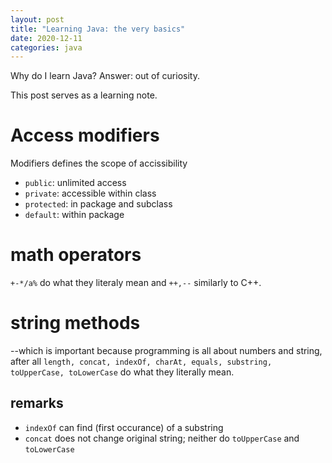 ```yaml
---
layout: post
title: "Learning Java: the very basics"
date: 2020-12-11
categories: java
---
```


Why do I learn Java?
Answer: out of curiosity.

This post serves as a learning note.

# Access modifiers
Modifiers defines the scope of accissibility
- `public`: unlimited access
- `private`: accessible within class
- `protected`: in package and subclass
- `default`: within package

# math operators
`+-*/a%` do what they literaly mean and `++,--` similarly to C++.

# string methods
--which is important because programming is all about numbers and string, after all
`length, concat, indexOf, charAt, equals, substring, toUpperCase, toLowerCase`
do what they literally mean.
## remarks
- `indexOf` can find (first occurance) of a substring
- `concat` does not change original string; neither do `toUpperCase` and `toLowerCase`

